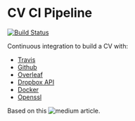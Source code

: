 # CV CI Pipeline
[![Build Status](https://travis-ci.org/Fmrhj/cv-pipeline.svg?branch=master)](https://travis-ci.org/Fmrhj/cv-pipeline)

Continuous integration to build a CV with:
- [Travis](https://travis-ci.org)
- [Github](https://github.com)
- [Overleaf](https://www.overleaf.com)
- [Dropbox API](https://www.dropbox.com/developers)
- [Docker](https://www.docker.com/)
- [Openssl](https://www.openssl.org)

Based on this ![medium article](https://medium.com/@baymac/continuous-integration-of-latex-documents-using-travis-ci-a1916c89e978).
